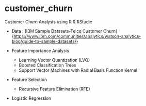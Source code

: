 # customer_churn
Customer Churn Analysis using R &amp; RStudio

* Data : [IBM Sample Datasets-Telco Customer Churn]{https://www.ibm.com/communities/analytics/watson-analytics-blog/guide-to-sample-datasets/}


* Feature Importance Analysis
	- Learning Vector Quantization (LVQ)
	- Boosted Classification Trees
	- Support Vector Machines with Radial Basis Function Kernel

* Feature Selection
	- Recursive Feature Elimination (RFE)

* Logistic Regression 
